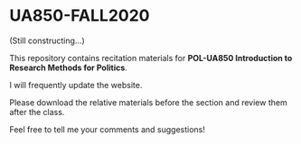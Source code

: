 # UA850-FALL2020
(Still constructing...)

This repository contains recitation materials for **POL-UA850 Introduction to Research Methods for Politics**.

I will frequently update the website. 

Please download the relative materials before the section and review them after the class.

Feel free to tell me your comments and suggestions!
